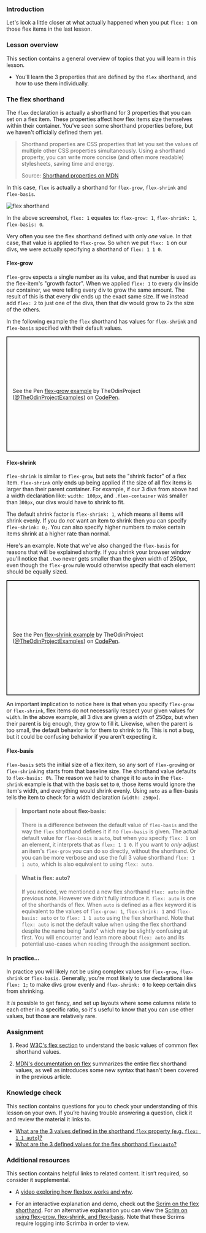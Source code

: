 ### Introduction

Let's look a little closer at what actually happened when you put `flex: 1` on those flex items in the last lesson.

### Lesson overview

This section contains a general overview of topics that you will learn in this lesson.

-   You'll learn the 3 properties that are defined by the `flex` shorthand, and how to use them individually.

### The flex shorthand

The `flex` declaration is actually a shorthand for 3 properties that you can set on a flex item. These properties affect how flex items size themselves within their container. You've seen some shorthand properties before, but we haven't officially defined them yet.

> Shorthand properties are CSS properties that let you set the values of multiple other CSS properties simultaneously. Using a shorthand property, you can write more concise (and often more readable) stylesheets, saving time and energy.
>
> Source: [Shorthand properties on MDN](https://developer.mozilla.org/en-US/docs/Web/CSS/Shorthand_properties)

In this case, `flex` is actually a shorthand for `flex-grow`, `flex-shrink` and `flex-basis`.

![flex shorthand](https://cdn.statically.io/gh/TheOdinProject/curriculum/0cc6b26bb0c4b94524369d327c97a8fb11e83b6b/foundations/html_css/flexbox/imgs/10.png)

In the above screenshot, `flex: 1` equates to: `flex-grow: 1`, `flex-shrink: 1`, `flex-basis: 0`.

Very often you see the flex shorthand defined with only _one_ value. In that case, that value is applied to `flex-grow`. So when we put `flex: 1` on our divs, we were actually specifying a shorthand of `flex: 1 1 0`.

#### Flex-grow

`flex-grow` expects a single number as its value, and that number is used as the flex-item's "growth factor". When we applied `flex: 1` to every div inside our container, we were telling every div to grow the same amount. The result of this is that every div ends up the exact same size. If we instead add `flex: 2` to just one of the divs, then that div would grow to 2x the size of the others.

In the following example the `flex` shorthand has values for `flex-shrink` and `flex-basis` specified with their default values.

<p class="codepen" data-height="300" data-default-tab="html,result" data-slug-hash="YzQqvgK" data-editable="true" data-user="TheOdinProjectExamples" style="height: 300px; box-sizing: border-box; display: flex; align-items: center; justify-content: center; border: 2px solid; margin: 1em 0; padding: 1em;">
  <span>See the Pen <a href="https://codepen.io/TheOdinProjectExamples/pen/YzQqvgK">
  flex-grow example</a> by TheOdinProject (<a href="https://codepen.io/TheOdinProjectExamples">@TheOdinProjectExamples</a>)
  on <a href="https://codepen.io">CodePen</a>.</span>
</p>
<script async src="https://cpwebassets.codepen.io/assets/embed/ei.js"></script>

#### Flex-shrink

`flex-shrink` is similar to `flex-grow`, but sets the "shrink factor" of a flex item. `flex-shrink` only ends up being applied if the size of all flex items is larger than their parent container. For example, if our 3 divs from above had a width declaration like: `width: 100px`, and `.flex-container` was smaller than `300px`, our divs would have to shrink to fit.

The default shrink factor is `flex-shrink: 1`, which means all items will shrink evenly. If you do _not_ want an item to shrink then you can specify `flex-shrink: 0;`. You can also specify higher numbers to make certain items shrink at a higher rate than normal.

Here's an example. Note that we've also changed the `flex-basis` for reasons that will be explained shortly. If you shrink your browser window you'll notice that `.two` never gets smaller than the given width of 250px, even though the `flex-grow` rule would otherwise specify that each element should be equally sized.

<p class="codepen" data-height="300" data-default-tab="html,result" data-slug-hash="JjJXZVz" data-editable="true" data-user="TheOdinProjectExamples" style="height: 300px; box-sizing: border-box; display: flex; align-items: center; justify-content: center; border: 2px solid; margin: 1em 0; padding: 1em;">
  <span>See the Pen <a href="https://codepen.io/TheOdinProjectExamples/pen/JjJXZVz">
  flex-shrink example</a> by TheOdinProject (<a href="https://codepen.io/TheOdinProjectExamples">@TheOdinProjectExamples</a>)
  on <a href="https://codepen.io">CodePen</a>.</span>
</p>
<script async src="https://cpwebassets.codepen.io/assets/embed/ei.js"></script>

An important implication to notice here is that when you specify `flex-grow` or `flex-shrink`, flex items do not necessarily respect your given values for `width`. In the above example, all 3 divs are given a width of 250px, but when their parent is big enough, they grow to fill it. Likewise, when the parent is too small, the default behavior is for them to shrink to fit. This is not a bug, but it could be confusing behavior if you aren't expecting it.

#### Flex-basis

`flex-basis` sets the initial size of a flex item, so any sort of `flex-grow`ing or `flex-shrink`ing starts from that baseline size. The shorthand value defaults to `flex-basis: 0%`. The reason we had to change it to `auto` in the `flex-shrink` example is that with the basis set to `0`, those items would ignore the item's width, and everything would shrink evenly. Using `auto` as a flex-basis tells the item to check for a width declaration (`width: 250px`).

> #### Important note about flex-basis:
>
> There is a difference between the default value of `flex-basis` and the way the `flex` shorthand defines it if no `flex-basis` is given. The actual default value for `flex-basis` is `auto`, but when you specify `flex: 1` on an element, it interprets that as `flex: 1 1 0`. If you want to _only_ adjust an item's `flex-grow` you can do so directly, without the shorthand. Or you can be more verbose and use the full 3 value shorthand `flex: 1 1 auto`, which is also equivalent to using `flex: auto`.

> #### What is flex: auto?
>
> If you noticed, we mentioned a new flex shorthand `flex: auto` in the previous note. However we didn't fully introduce it. `flex: auto` is one of the shorthands of flex. When `auto` is defined as a flex keyword it is equivalent to the values of `flex-grow: 1`, `flex-shrink: 1` and `flex-basis: auto` or to `flex: 1 1 auto` using the flex shorthand. Note that `flex: auto` is not the default value when using the flex shorthand despite the name being "auto" which may be slightly confusing at first. You will encounter and learn more about `flex: auto` and its potential use-cases when reading through the assignment section.

#### In practice...

In practice you will likely not be using complex values for `flex-grow`, `flex-shrink` or `flex-basis`. Generally, you're most likely to use declarations like `flex: 1;` to make divs grow evenly and `flex-shrink: 0` to keep certain divs from shrinking.

It _is_ possible to get fancy, and set up layouts where some columns relate to each other in a specific ratio, so it's useful to know that you can use other values, but those are relatively rare.

### Assignment

<div class="lesson-content__panel" markdown="1">

1. Read [W3C's flex section](https://www.w3.org/TR/css-flexbox-1/#flex-common) to understand the basic values of common flex shorthand values.

2. [MDN's documentation on flex](https://developer.mozilla.org/en-US/docs/Web/CSS/flex) summarizes the entire flex shorthand values, as well as introduces some new syntax that hasn't been covered in the previous article.

</div>

### Knowledge check

This section contains questions for you to check your understanding of this lesson on your own. If you’re having trouble answering a question, click it and review the material it links to.

-   [What are the 3 values defined in the shorthand `flex` property (e.g. `flex: 1 1 auto`)?](#the-flex-shorthand)
-   [What are the 3 defined values for the flex shorthand `flex:auto`?](#what-is-flex-auto)

### Additional resources

This section contains helpful links to related content. It isn’t required, so consider it supplemental.

-  A [video exploring how flexbox works and why](https://www.youtube.com/watchv=u044iM9xsWU&t=1s&pp=ugMICgJhchABGAE%3D).

- For an interactive explanation and demo, check out the [Scrim on the flex shorthand](https://scrimba.com/learn/flexbox/the-flex-property-flexbox-tutorial-cGNKJTv). For an alternative explanation you can view the [Scrim on using flex-grow, flex-shrink, and flex-basis](https://scrimba.com/learn/flexbox/flex-grow-shrink-basis-flexbox-tutorial-ck6L7fv). Note that these Scrims require logging into Scrimba in order to view.
